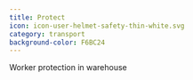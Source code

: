 ```yaml
---
title: Protect
icon: icon-user-helmet-safety-thin-white.svg
category: transport
background-color: F6BC24
---
```


Worker protection in warehouse
